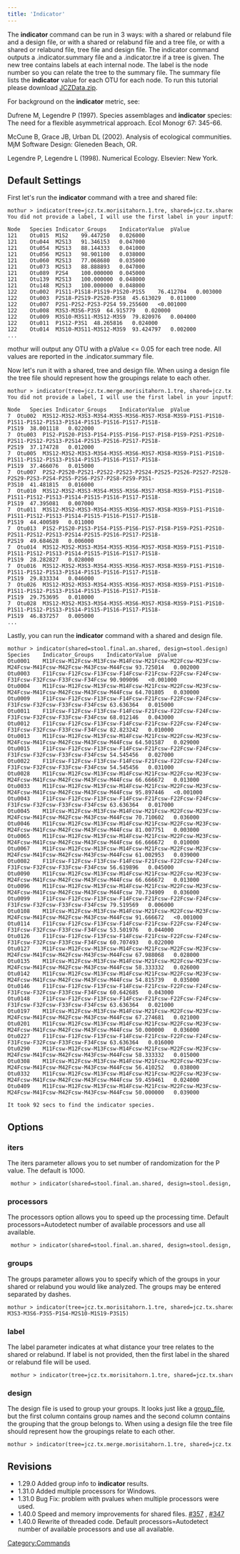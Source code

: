 ```yaml
---
title: 'Indicator'
---
```

The **indicator** command can be run in 3 ways: with a shared or relabund
file and a design file, or with a shared or relabund file and a tree
file, or with a shared or relabund file, tree file and design file. The
indicator command outputs a .indicator.summary file and a .indicator.tre
if a tree is given. The new tree contains labels at each internal node.
The label is the node number so you can relate the tree to the summary
file. The summary file lists the **indicator** value for each OTU for each
node. To run this tutorial please download
[JCZData.zip](https://mothur.s3.us-east-2.amazonaws.com/wiki/jczdata.zip).

For background on the **indicator** metric, see:

Dufrene M, Legendre P (1997). Species assemblages and **indicator** species:
The need for a flexible asymmetrical approach. Ecol Monogr 67: 345-66.

McCune B, Grace JB, Urban DL (2002). Analysis of ecological communities.
MjM Software Design: Gleneden Beach, OR.

Legendre P, Legendre L (1998). Numerical Ecology. Elsevier: New York.

## Default Settings

First let\'s run the **indicator** command with a tree and shared file:

    mothur > indicator(tree=jcz.tx.morisitahorn.1.tre, shared=jcz.tx.shared)
    You did not provide a label, I will use the first label in your inputfile.

    Node   Species Indicator_Groups    IndicatorValue  pValue
    121    Otu015  M1S2    99.447250   0.026000
    121    Otu044  M2S13   91.346153   0.047000
    121    Otu054  M2S13   88.144333   0.041000
    121    Otu056  M2S13   98.901100   0.038000
    121    Otu060  M2S13   77.068680   0.035000
    121    Otu073  M2S13   88.888893   0.047000
    121    Otu089  P2S4    100.000000  0.045000
    121    Otu139  M2S13   100.000000  0.048000
    121    Otu148  M2S13   100.000000  0.048000
    122    Otu002  P1S11-P1S18-P1S19-P1S20-P1S5    76.412704   0.003000
    122    Otu003  P2S18-P2S19-P2S20-P3S8  45.613029   0.011000
    122    Otu007  P2S1-P2S2-P2S3-P2S4 59.255600   <0.001000
    122    Otu008  M3S3-M3S6-P3S9  64.915779   0.020000
    122    Otu009  M3S10-M3S11-M3S12-M3S9  79.820976   0.004000
    122    Otu011  P1S12-P3S1  48.265816   0.024000
    122    Otu014  M3S10-M3S11-M3S12-M3S9  93.424797   0.002000
    ...

mothur will output any OTU with a pValue \<= 0.05 for each tree node.
All values are reported in the .indicator.summary file.

Now let\'s run it with a shared, tree and design file. When using a
design file the tree file should represent how the groupings relate to
each other.

    mothur > indicator(tree=jcz.tx.merge.morisitahorn.1.tre, shared=jcz.tx.shared, design=jcz.design)
    You did not provide a label, I will use the first label in your inputfile.

    Node   Species Indicator_Groups    IndicatorValue  pValue
    7  Otu002  M3S12-M3S2-M3S3-M3S4-M3S5-M3S6-M3S7-M3S8-M3S9-P1S1-P1S10-P1S11-P1S12-P1S13-P1S14-P1S15-P1S16-P1S17-P1S18-P1S19  38.001118   0.022000
    7  Otu003  P1S2-P1S20-P1S3-P1S4-P1S5-P1S6-P1S7-P1S8-P1S9-P2S1-P2S10-P2S11-P2S12-P2S13-P2S14-P2S15-P2S16-P2S17-P2S18-P2S19  37.174728   0.012000
    7  Otu005  M3S12-M3S2-M3S3-M3S4-M3S5-M3S6-M3S7-M3S8-M3S9-P1S1-P1S10-P1S11-P1S12-P1S13-P1S14-P1S15-P1S16-P1S17-P1S18-P1S19  37.466076   0.015000
    7  Otu007  P2S2-P2S20-P2S21-P2S22-P2S23-P2S24-P2S25-P2S26-P2S27-P2S28-P2S29-P2S3-P2S4-P2S5-P2S6-P2S7-P2S8-P2S9-P3S1-P3S10  41.481815   0.016000
    7  Otu010  M3S12-M3S2-M3S3-M3S4-M3S5-M3S6-M3S7-M3S8-M3S9-P1S1-P1S10-P1S11-P1S12-P1S13-P1S14-P1S15-P1S16-P1S17-P1S18-P1S19  47.395081   0.007000
    7  Otu011  M3S12-M3S2-M3S3-M3S4-M3S5-M3S6-M3S7-M3S8-M3S9-P1S1-P1S10-P1S11-P1S12-P1S13-P1S14-P1S15-P1S16-P1S17-P1S18-P1S19  44.400589   0.011000
    7  Otu013  P1S2-P1S20-P1S3-P1S4-P1S5-P1S6-P1S7-P1S8-P1S9-P2S1-P2S10-P2S11-P2S12-P2S13-P2S14-P2S15-P2S16-P2S17-P2S18-P2S19  49.684628   0.006000
    7  Otu014  M3S12-M3S2-M3S3-M3S4-M3S5-M3S6-M3S7-M3S8-M3S9-P1S1-P1S10-P1S11-P1S12-P1S13-P1S14-P1S15-P1S16-P1S17-P1S18-P1S19  28.282827   0.028000
    7  Otu016  M3S12-M3S2-M3S3-M3S4-M3S5-M3S6-M3S7-M3S8-M3S9-P1S1-P1S10-P1S11-P1S12-P1S13-P1S14-P1S15-P1S16-P1S17-P1S18-P1S19  29.833334   0.046000
    7  Otu026  M3S12-M3S2-M3S3-M3S4-M3S5-M3S6-M3S7-M3S8-M3S9-P1S1-P1S10-P1S11-P1S12-P1S13-P1S14-P1S15-P1S16-P1S17-P1S18-P1S19  29.753695   0.018000
    7  Otu028  M3S12-M3S2-M3S3-M3S4-M3S5-M3S6-M3S7-M3S8-M3S9-P1S1-P1S10-P1S11-P1S12-P1S13-P1S14-P1S15-P1S16-P1S17-P1S18-P1S19  46.837257   0.005000
    ...

Lastly, you can run the **indicator** command with a shared and design file.

    mothur > indicator(shared=stool.final.an.shared, design=stool.design)
    Species    Indicator_Groups    IndicatorValue  pValue
    Otu0001    M11Fcsw-M12Fcsw-M13Fcsw-M14Fcsw-M21Fcsw-M22Fcsw-M23Fcsw-M24Fcsw-M41Fcsw-M42Fcsw-M43Fcsw-M44Fcsw 93.725014   0.002000
    Otu0003    F11Fcsw-F12Fcsw-F13Fcsw-F14Fcsw-F21Fcsw-F22Fcsw-F24Fcsw-F31Fcsw-F32Fcsw-F33Fcsw-F34Fcsw 90.909096   <0.001000
    Otu0004    M11Fcsw-M12Fcsw-M13Fcsw-M14Fcsw-M21Fcsw-M22Fcsw-M23Fcsw-M24Fcsw-M41Fcsw-M42Fcsw-M43Fcsw-M44Fcsw 64.701805   0.030000
    Otu0009    F11Fcsw-F12Fcsw-F13Fcsw-F14Fcsw-F21Fcsw-F22Fcsw-F24Fcsw-F31Fcsw-F32Fcsw-F33Fcsw-F34Fcsw 63.636364   0.015000
    Otu0011    F11Fcsw-F12Fcsw-F13Fcsw-F14Fcsw-F21Fcsw-F22Fcsw-F24Fcsw-F31Fcsw-F32Fcsw-F33Fcsw-F34Fcsw 68.012146   0.043000
    Otu0012    F11Fcsw-F12Fcsw-F13Fcsw-F14Fcsw-F21Fcsw-F22Fcsw-F24Fcsw-F31Fcsw-F32Fcsw-F33Fcsw-F34Fcsw 82.823242   0.010000
    Otu0013    M11Fcsw-M12Fcsw-M13Fcsw-M14Fcsw-M21Fcsw-M22Fcsw-M23Fcsw-M24Fcsw-M41Fcsw-M42Fcsw-M43Fcsw-M44Fcsw 64.501587   0.029000
    Otu0015    F11Fcsw-F12Fcsw-F13Fcsw-F14Fcsw-F21Fcsw-F22Fcsw-F24Fcsw-F31Fcsw-F32Fcsw-F33Fcsw-F34Fcsw 54.545456   0.027000
    Otu0022    F11Fcsw-F12Fcsw-F13Fcsw-F14Fcsw-F21Fcsw-F22Fcsw-F24Fcsw-F31Fcsw-F32Fcsw-F33Fcsw-F34Fcsw 54.545456   0.031000
    Otu0028    M11Fcsw-M12Fcsw-M13Fcsw-M14Fcsw-M21Fcsw-M22Fcsw-M23Fcsw-M24Fcsw-M41Fcsw-M42Fcsw-M43Fcsw-M44Fcsw 66.666672   0.013000
    Otu0033    M11Fcsw-M12Fcsw-M13Fcsw-M14Fcsw-M21Fcsw-M22Fcsw-M23Fcsw-M24Fcsw-M41Fcsw-M42Fcsw-M43Fcsw-M44Fcsw 95.897446   <0.001000
    Otu0043    F11Fcsw-F12Fcsw-F13Fcsw-F14Fcsw-F21Fcsw-F22Fcsw-F24Fcsw-F31Fcsw-F32Fcsw-F33Fcsw-F34Fcsw 63.636364   0.017000
    Otu0045    M11Fcsw-M12Fcsw-M13Fcsw-M14Fcsw-M21Fcsw-M22Fcsw-M23Fcsw-M24Fcsw-M41Fcsw-M42Fcsw-M43Fcsw-M44Fcsw 70.710602   0.036000
    Otu0046    M11Fcsw-M12Fcsw-M13Fcsw-M14Fcsw-M21Fcsw-M22Fcsw-M23Fcsw-M24Fcsw-M41Fcsw-M42Fcsw-M43Fcsw-M44Fcsw 81.007751   0.003000
    Otu0065    M11Fcsw-M12Fcsw-M13Fcsw-M14Fcsw-M21Fcsw-M22Fcsw-M23Fcsw-M24Fcsw-M41Fcsw-M42Fcsw-M43Fcsw-M44Fcsw 66.666672   0.010000
    Otu0067    M11Fcsw-M12Fcsw-M13Fcsw-M14Fcsw-M21Fcsw-M22Fcsw-M23Fcsw-M24Fcsw-M41Fcsw-M42Fcsw-M43Fcsw-M44Fcsw 61.002953   0.039000
    Otu0082    F11Fcsw-F12Fcsw-F13Fcsw-F14Fcsw-F21Fcsw-F22Fcsw-F24Fcsw-F31Fcsw-F32Fcsw-F33Fcsw-F34Fcsw 56.619896   0.045000
    Otu0090    M11Fcsw-M12Fcsw-M13Fcsw-M14Fcsw-M21Fcsw-M22Fcsw-M23Fcsw-M24Fcsw-M41Fcsw-M42Fcsw-M43Fcsw-M44Fcsw 66.666672   0.013000
    Otu0096    M11Fcsw-M12Fcsw-M13Fcsw-M14Fcsw-M21Fcsw-M22Fcsw-M23Fcsw-M24Fcsw-M41Fcsw-M42Fcsw-M43Fcsw-M44Fcsw 70.734909   0.036000
    Otu0099    F11Fcsw-F12Fcsw-F13Fcsw-F14Fcsw-F21Fcsw-F22Fcsw-F24Fcsw-F31Fcsw-F32Fcsw-F33Fcsw-F34Fcsw 79.519569   0.006000
    Otu0108    M11Fcsw-M12Fcsw-M13Fcsw-M14Fcsw-M21Fcsw-M22Fcsw-M23Fcsw-M24Fcsw-M41Fcsw-M42Fcsw-M43Fcsw-M44Fcsw 91.666672   <0.001000
    Otu0114    F11Fcsw-F12Fcsw-F13Fcsw-F14Fcsw-F21Fcsw-F22Fcsw-F24Fcsw-F31Fcsw-F32Fcsw-F33Fcsw-F34Fcsw 53.501976   0.044000
    Otu0126    F11Fcsw-F12Fcsw-F13Fcsw-F14Fcsw-F21Fcsw-F22Fcsw-F24Fcsw-F31Fcsw-F32Fcsw-F33Fcsw-F34Fcsw 60.707493   0.022000
    Otu0127    M11Fcsw-M12Fcsw-M13Fcsw-M14Fcsw-M21Fcsw-M22Fcsw-M23Fcsw-M24Fcsw-M41Fcsw-M42Fcsw-M43Fcsw-M44Fcsw 67.988068   0.028000
    Otu0135    M11Fcsw-M12Fcsw-M13Fcsw-M14Fcsw-M21Fcsw-M22Fcsw-M23Fcsw-M24Fcsw-M41Fcsw-M42Fcsw-M43Fcsw-M44Fcsw 58.333332   0.026000
    Otu0142    M11Fcsw-M12Fcsw-M13Fcsw-M14Fcsw-M21Fcsw-M22Fcsw-M23Fcsw-M24Fcsw-M41Fcsw-M42Fcsw-M43Fcsw-M44Fcsw 54.815739   0.035000
    Otu0146    F11Fcsw-F12Fcsw-F13Fcsw-F14Fcsw-F21Fcsw-F22Fcsw-F24Fcsw-F31Fcsw-F32Fcsw-F33Fcsw-F34Fcsw 60.642685   0.043000
    Otu0148    F11Fcsw-F12Fcsw-F13Fcsw-F14Fcsw-F21Fcsw-F22Fcsw-F24Fcsw-F31Fcsw-F32Fcsw-F33Fcsw-F34Fcsw 63.636364   0.021000
    Otu0197    M11Fcsw-M12Fcsw-M13Fcsw-M14Fcsw-M21Fcsw-M22Fcsw-M23Fcsw-M24Fcsw-M41Fcsw-M42Fcsw-M43Fcsw-M44Fcsw 67.274681   0.021000
    Otu0201    M11Fcsw-M12Fcsw-M13Fcsw-M14Fcsw-M21Fcsw-M22Fcsw-M23Fcsw-M24Fcsw-M41Fcsw-M42Fcsw-M43Fcsw-M44Fcsw 50.000000   0.036000
    Otu0227    F11Fcsw-F12Fcsw-F13Fcsw-F14Fcsw-F21Fcsw-F22Fcsw-F24Fcsw-F31Fcsw-F32Fcsw-F33Fcsw-F34Fcsw 63.636364   0.016000
    Otu0290    M11Fcsw-M12Fcsw-M13Fcsw-M14Fcsw-M21Fcsw-M22Fcsw-M23Fcsw-M24Fcsw-M41Fcsw-M42Fcsw-M43Fcsw-M44Fcsw 58.333332   0.015000
    Otu0308    M11Fcsw-M12Fcsw-M13Fcsw-M14Fcsw-M21Fcsw-M22Fcsw-M23Fcsw-M24Fcsw-M41Fcsw-M42Fcsw-M43Fcsw-M44Fcsw 56.410252   0.038000
    Otu0332    M11Fcsw-M12Fcsw-M13Fcsw-M14Fcsw-M21Fcsw-M22Fcsw-M23Fcsw-M24Fcsw-M41Fcsw-M42Fcsw-M43Fcsw-M44Fcsw 59.459461   0.024000
    Otu0409    M11Fcsw-M12Fcsw-M13Fcsw-M14Fcsw-M21Fcsw-M22Fcsw-M23Fcsw-M24Fcsw-M41Fcsw-M42Fcsw-M43Fcsw-M44Fcsw 50.000000   0.039000

    It took 92 secs to find the indicator species.

## Options

### iters

The iters parameter allows you to set number of randomization for the P
value. The default is 1000.

     mothur > indicator(shared=stool.final.an.shared, design=stool.design, iters=10000) 

### processors

The processors option allows you to speed up the processing time.
Default processors=Autodetect number of available processors and use all
available.

     mothur > indicator(shared=stool.final.an.shared, design=stool.design, processors=2)

### groups

The groups parameter allows you to specify which of the groups in your
shared or relabund you would like analyzed. The groups may be entered
separated by dashes.

    mothur > indicator(tree=jcz.tx.morisitahorn.1.tre, shared=jcz.tx.shared, groups=P3S9-M3S3-M3S6-P3S5-P1S4-M2S10-M1S19-P3S15)

### label

The label parameter indicates at what distance your tree relates to the
shared or relabund. If label is not provided, then the first label in
the shared or relabund file will be used.

     mothur > indicator(tree=jcz.tx.morisitahorn.1.tre, shared=jcz.tx.shared, label=1)

### design

The design file is used to group your groups. It looks just like a
[group\_file](group_file), but the first column contains
group names and the second column contains the grouping that the group
belongs to. When using a design file the tree file should represent how
the groupings relate to each other.

    mothur > indicator(tree=jcz.tx.merge.morisitahorn.1.tre, shared=jcz.tx.shared, design=jcz.design)

## Revisions

-   1.29.0 Added group info to **indicator** results.
-   1.31.0 Added multiple processors for Windows.
-   1.31.0 Bug Fix: problem with pvalues when multiple processors were
    used.
-   1.40.0 Speed and memory improvements for shared files.
    [\#357](https://github.com/mothur/mothur/issues/357) ,
    [\#347](https://github.com/mothur/mothur/issues/347)
-   1.40.0 Rewrite of threaded code. Default processors=Autodetect
    number of available processors and use all available.

[Category:Commands](Category:Commands)
